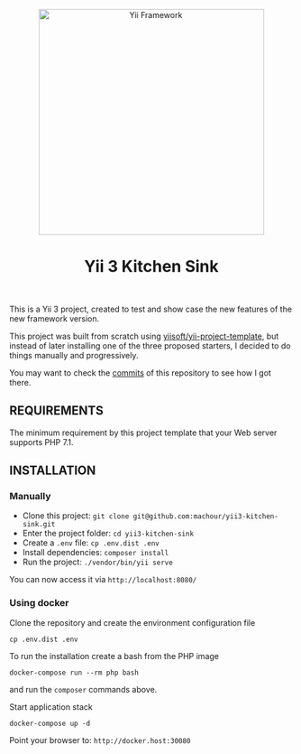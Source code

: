 <p align="center">
    <a href="http://www.yiiframework.com/" target="_blank">
        <img src="https://www.yiiframework.com/files/logo/yii.png" width="400" alt="Yii Framework" />
    </a>
    <h1 align="center">Yii 3 Kitchen Sink</h1>
    <br>
</p>

This is a Yii 3 project, created to test and show case the new features of
the new framework version.

This project was built from scratch using [yiisoft/yii-project-template](https://github.com/yiisoft/yii-project-template),
but instead of later installing one of the three proposed starters, I decided to do things manually and progressively.

You may want to check the [commits](https://github.com/machour/yii3-kitchen-sink/commits/master) of this repository to see how I got there.


REQUIREMENTS
------------

The minimum requirement by this project template that your Web server supports PHP 7.1.

INSTALLATION
------------

### Manually

* Clone this project: `git clone git@github.com:machour/yii3-kitchen-sink.git`
* Enter the project folder: `cd yii3-kitchen-sink`
* Create a `.env` file: `cp .env.dist .env`
* Install dependencies: `composer install`
* Run the project: `./vendor/bin/yii serve`

You can now access it via `http://localhost:8080/`

### Using docker

Clone the repository and create the environment configuration file

    cp .env.dist .env

To run the installation create a bash from the PHP image

    docker-compose run --rm php bash
    
and run the `composer` commands above.
   
Start application stack

    docker-compose up -d
    
Point your browser to: `http://docker.host:30080`

